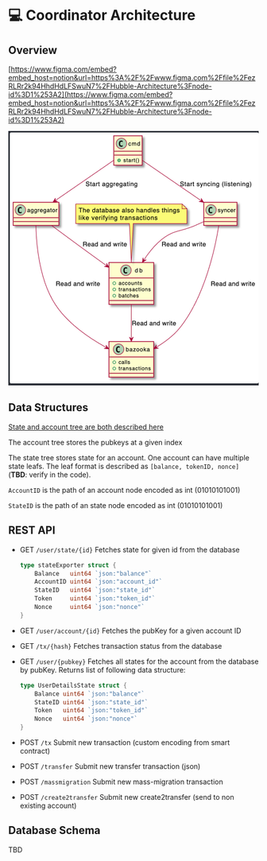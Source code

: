 # 💻 Coordinator Architecture

## Overview

[https://www.figma.com/embed?embed_host=notion&url=https%3A%2F%2Fwww.figma.com%2Ffile%2FezRLRr2k94HhdHdLFSwuN7%2FHubble-Architecture%3Fnode-id%3D1%253A2](https://www.figma.com/embed?embed_host=notion&url=https%3A%2F%2Fwww.figma.com%2Ffile%2FezRLRr2k94HhdHdLFSwuN7%2FHubble-Architecture%3Fnode-id%3D1%253A2)

![Coordinator](coordinator.png)

## Data Structures

[State and account tree are both described here](https://thehubbleproject.github.io/docs/Architecture)

The account tree stores the pubkeys at a given index

The state tree stores state for an account. One account can have multiple state leafs. The leaf format is described as `[balance, tokenID, nonce]` (**TBD**: verify in the code).

`AccountID` is the path of an account node encoded as int (01010101001)

`StateID` is the path of an state node encoded as int (01010101001)

## REST API

- GET `/user/state/{id}`  Fetches state for given id from the database

    ```go
    type stateExporter struct {
    	Balance   uint64 `json:"balance"`
    	AccountID uint64 `json:"account_id"`
    	StateID   uint64 `json:"state_id"`
    	Token     uint64 `json:"token_id"`
    	Nonce     uint64 `json:"nonce"`
    }
    ```

- GET `/user/account/{id}` Fetches the pubKey for a given account ID
- GET `/tx/{hash}` Fetches transaction status from the database
- GET `/user/{pubkey}` Fetches all states for the account from the database by pubKey. Returns list of following data structure:

    ```go
    type UserDetailsState struct {
    	Balance uint64 `json:"balance"`
    	StateID uint64 `json:"state_id"`
    	Token   uint64 `json:"token_id"`
    	Nonce   uint64 `json:"nonce"`
    }
    ```

- POST `/tx` Submit new transaction (custom encoding from smart contract)
- POST `/transfer` Submit new transfer transaction (json)
- POST `/massmigration` Submit new mass-migration transaction
- POST `/create2transfer` Submit new create2transfer (send to non existing account)

## Database Schema

TBD
